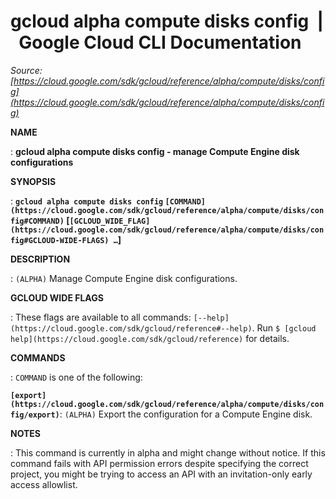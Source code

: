 # gcloud alpha compute disks config  |  Google Cloud CLI Documentation

*Source: [https://cloud.google.com/sdk/gcloud/reference/alpha/compute/disks/config](https://cloud.google.com/sdk/gcloud/reference/alpha/compute/disks/config)*

**NAME**

: **gcloud alpha compute disks config - manage Compute Engine disk configurations**

**SYNOPSIS**

: **`gcloud alpha compute disks config` `[COMMAND](https://cloud.google.com/sdk/gcloud/reference/alpha/compute/disks/config#COMMAND)` [`[GCLOUD_WIDE_FLAG](https://cloud.google.com/sdk/gcloud/reference/alpha/compute/disks/config#GCLOUD-WIDE-FLAGS) …`]**

**DESCRIPTION**

: `(ALPHA)` Manage Compute Engine disk configurations.

**GCLOUD WIDE FLAGS**

: These flags are available to all commands: `[--help](https://cloud.google.com/sdk/gcloud/reference#--help)`.
Run `$ [gcloud help](https://cloud.google.com/sdk/gcloud/reference)` for details.

**COMMANDS**

: ``COMMAND`` is one of the following:

**`[export](https://cloud.google.com/sdk/gcloud/reference/alpha/compute/disks/config/export)`**:
`(ALPHA)` Export the configuration for a Compute Engine disk.

**NOTES**

: This command is currently in alpha and might change without notice. If this
command fails with API permission errors despite specifying the correct project,
you might be trying to access an API with an invitation-only early access
allowlist.